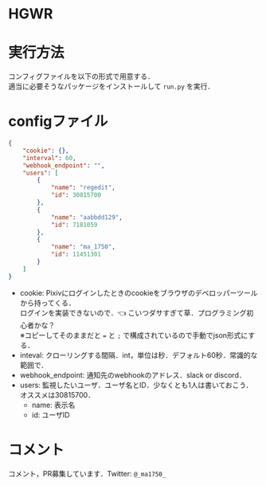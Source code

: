 # HGWR

# 実行方法
コンフィグファイルを以下の形式で用意する．  
適当に必要そうなパッケージをインストールして `run.py` を実行．


# configファイル
```json
{
    "cookie": {},
    "interval": 60,
    "webhook_endpoint": "",
    "users": [
        {
            "name": "regedit",
            "id": 30815700
        },
        {
            "name": "aabbdd129",
            "id": 7181059
        },
        {
            "name": "ma_1750",
            "id": 11451301
        }
    ]
}
```

- cookie: Pixivにログインしたときのcookieをブラウザのデベロッパーツールから持ってくる．  
          ログインを実装できないので．👈 こいつダサすぎて草．プログラミング初心者かな？  
          ※コピーしてそのままだと `=` と `;` で構成されているので手動でjson形式にする．
- inteval: クローリングする間隔．int，単位は秒．デフォルト60秒．常識的な範囲で．
- webhook_endpoint: 通知先のwebhookのアドレス．slack or discord．
- users: 監視したいユーザ．ユーザ名とID．少なくとも1人は書いておこう．オススメは30815700．
    - name: 表示名
    - id: ユーザID


# コメント
コメント，PR募集しています．Twitter: `@_ma1750_`